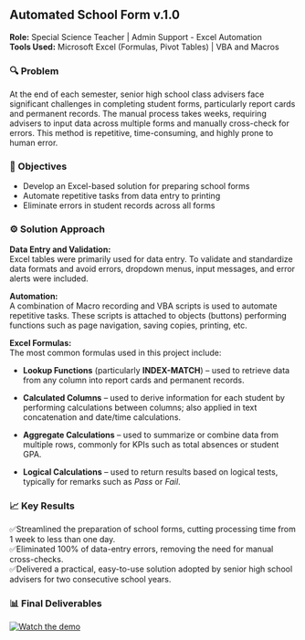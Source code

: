 ## Automated School Form v.1.0

**Role:** Special Science Teacher | Admin Support - Excel Automation<br>
**Tools Used:** Microsoft Excel (Formulas, Pivot Tables) | VBA and Macros

### 🔍 Problem  
At the end of each semester, senior high school class advisers face significant challenges in completing student forms, particularly report cards and permanent records. The manual process takes weeks, requiring advisers to input data across multiple forms and manually cross-check for errors. This method is repetitive, time-consuming, and highly prone to human error.  

### 🎯 Objectives  
- Develop an Excel-based solution for preparing school forms  
- Automate repetitive tasks from data entry to printing  
- Eliminate errors in student records across all forms  

### ⚙️ Solution Approach

**Data Entry and Validation:** <br>
Excel tables were primarily used for data entry. To validate and standardize data formats and avoid errors, dropdown menus, input messages, and error alerts were included.

**Automation:** <br>
A combination of Macro recording and VBA scripts is used to automate repetitive tasks. These scripts is attached to objects (buttons) performing functions such as page navigation, saving copies, printing, etc.

**Excel Formulas:** <br>
The most common formulas used in this project include:

- **Lookup Functions** (particularly **INDEX-MATCH**) – used to retrieve data from any column into report cards and permanent records.

- **Calculated Columns** – used to derive information for each student by performing calculations between columns; also applied in text concatenation and date/time calculations.

- **Aggregate Calculations** – used to summarize or combine data from multiple rows, commonly for KPIs such as total absences or student GPA.

- **Logical Calculations** – used to return results based on logical tests, typically for remarks such as *Pass* or *Fail*.

### 📈 Key Results

✅Streamlined the preparation of school forms, cutting processing time from 1 week to less than one day.<br> 
✅Eliminated 100% of data-entry errors, removing the need for manual cross-checks.<br>
✅Delivered a practical, easy-to-use solution adopted by senior high school advisers for two consecutive school years.


### 📊 Final Deliverables

[![Watch the demo](https://img.youtube.com/vi/A4ATo3WMl-U/hqdefault.jpg)](https://www.youtube.com/watch?v=A4ATo3WMl-U)
